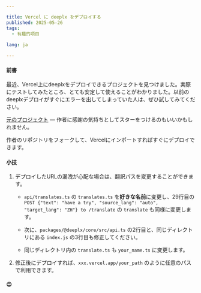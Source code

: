 ```yaml
---

title: Vercel に deeplx をデプロイする
published: 2025-05-26
tags:
  - 有趣的项目
  
lang: ja

---
```

#### 前書

最近、Vercel上にdeeplxをデプロイできるプロジェクトを見つけました。実際にテストしてみたところ、とても安定して使えることがわかりました。以前のdeeplxデプロイがすぐにエラーを出してしまっていた人は、ぜひ試してみてください。

[元のプロジェクト](https://github.com/un-ts/deeplx) — 作者に感謝の気持ちとしてスターをつけるのもいいかもしれません。

作者のリポジトリをフォークして、Vercelにインポートすればすぐにデプロイできます。

#### 小技

1. デプロイしたURLの漏洩が心配な場合は、翻訳パスを変更することができます。
   
   - `api/translates.ts` の `translates.ts` を**好きな名前**に変更し、29行目の `POST {"text": "have a try", "source_lang": "auto", "target_lang": "ZH"} to /translate` の `translate` も同様に変更します。
   
   - 次に、`packages/@deeplx/core/src/api.ts` の2行目と、同じディレクトリにある `index.js` の3行目も修正してください。
   
   - 同じディレクトリ内の `translate.ts` も `your_name.ts` に変更します。

2. 修正後にデプロイすれば、`xxx.vercel.app/your_path` のように任意のパスで利用できます。

#### 😉
